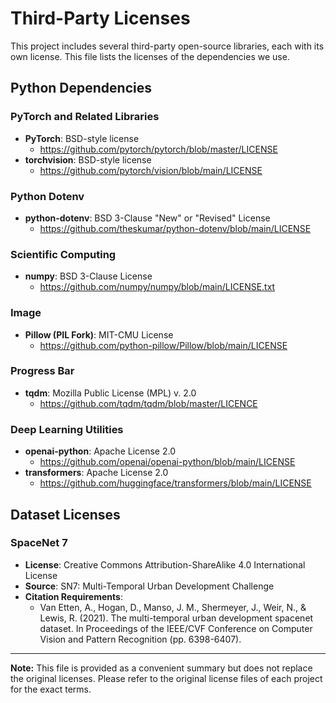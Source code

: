 # Third-Party Licenses

This project includes several third-party open-source libraries, each with its own license. This file lists the licenses of the dependencies we use.

## Python Dependencies

### PyTorch and Related Libraries
- **PyTorch**: BSD-style license
  - https://github.com/pytorch/pytorch/blob/master/LICENSE
- **torchvision**: BSD-style license
  - https://github.com/pytorch/vision/blob/main/LICENSE

### Python Dotenv
- **python-dotenv**: BSD 3-Clause "New" or "Revised" License
  - https://github.com/theskumar/python-dotenv/blob/main/LICENSE

### Scientific Computing
- **numpy**: BSD 3-Clause License
  - https://github.com/numpy/numpy/blob/main/LICENSE.txt

### Image
- **Pillow (PIL Fork)**: MIT-CMU License
  - https://github.com/python-pillow/Pillow/blob/main/LICENSE

### Progress Bar
- **tqdm**: Mozilla Public License (MPL) v. 2.0 
    - https://github.com/tqdm/tqdm/blob/master/LICENCE

### Deep Learning Utilities
- **openai-python**: Apache License 2.0
  - https://github.com/openai/openai-python/blob/main/LICENSE
- **transformers**: Apache License 2.0
  - https://github.com/huggingface/transformers/blob/main/LICENSE

## Dataset Licenses

### SpaceNet 7
- **License**: Creative Commons Attribution-ShareAlike 4.0 International License
- **Source**: SN7: Multi-Temporal Urban Development Challenge
- **Citation Requirements**: 
  - Van Etten, A., Hogan, D., Manso, J. M., Shermeyer, J., Weir, N., & Lewis, R. (2021). The multi-temporal urban development spacenet dataset. In Proceedings of the IEEE/CVF Conference on Computer Vision and Pattern Recognition (pp. 6398-6407).

---

**Note:** This file is provided as a convenient summary but does not replace the original licenses. Please refer to the original license files of each project for the exact terms. 